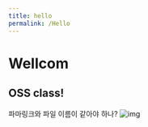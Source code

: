 ```yaml
---
title: hello
permalink: /Hello
---
```


# Wellcom

## OSS class!
파마링크와 파일 이름이 같아야 하나?
![img](https://cdn.pixabay.com/photo/2020/07/06/01/33/sky-5375005_1280.jpg)
